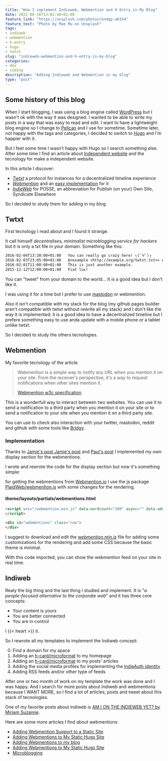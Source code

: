 ```yaml
---
title: "How I implement Indieweb, Webmention and H Entry in My Blog"
date: 2022-06-16T13:02:46+02:00
feature_link: "https://unsplash.com/photos/en4qp-aK1h4"
feature_text: "Photo by Mae Mu on Unsplash"
tags:
- indiweb
- webmention
- h-entry
- hugo
- twtxt
slug: "indieweb-webmention-and-h-entry-in-my-blog"
categories:
- dev
- coding
description: "Adding Indieweb and Webmention in my blog"
type: "post"
---
```


## Some history of this blog

When I start blogging, I was using a blog engine called [WordPress](https://wordpress.org/) but I wasn't ok with the way it was designed. I wanted to be able to write my posts in a way that was easy to read and edit. I want to have a lightweight blog engine so I change to [Pelican](https://blog.getpelican.com/) and I use for sometime. Sometime later, not happy with the tags and categories, I decided to switch to [Hugo](https://gohugo.io/) and I'm happier with it.

But I feet some time I wasn't happy with Hugo so I search something else.
After some time I find an article about [Independent website](https://victoria.dev/blog/make-your-own-independent-website/) and the tecnology for make a independent website.

In this article I discover:

* [*Twtxt*](https://github.com/buckket/twtxt) a protocol for instances for a decentralized timeline experience
* [*Webmention*](Webmention) and an [easy implementation](https://github.com/aaronpk/webmention.io) for it
* [*IndieWeb*](https://indieweb.org/POSSE) for POSSE, an abbreviation for Publish (on your) Own Site, Syndicate Elsewhere

So I decided to study them for adding in my blog.

## Twtxt

First tecnology I read about and I found it strange.

It call himself *decentralises, minimalist microblogging service for hackers* but it is only a txt file in your domain. Something like this:

``` txt
2016-02-04T13:30:00+01:00   You can really go crazy here! ┐(ﾟ∀ﾟ)┌
2016-02-03T23:05:00+01:00   @<example <http://example.org/twtxt.txt>> welcome to twtxt!
2016-02-01T11:00:00+01:00   This is just another example.
2015-12-12T12:00:00+01:00   Fiat lux!
```

You can "tweet" from your domain to the world... It is a good idea but I don't like it.

I was using it for a time but I prefer to use [mastodon](https://mastodon.social/@fundor333) or webmention.

Also it isn't compatible with my stack for the blog (my github pages builder aren't compatible with twtxt without rewrite all my stack) and I don't like the way it is implemented: it is a good idea to have a decentralized timeline but I prefere something easy to use anda update with a mobile phone or a tablet unlike twtxt.

So I decided to study the others tecnologies.

## Webmention

My favorite tecnology of the article.

> Webmention is a simple way to notify any URL when you mention it on your site. From the receiver's perspective, it's a way to request notifications when other sites mention it.
>
> [Webmention w3c specification](https://www.w3.org/TR/webmention/)

This is a wonderfull way to interact between two websites. You can use it to send a notification to a third party when you mention it on your site or to send a notification to your site when you mention it on a third party site.

You can use to check also interaction with your twitter, mastodon, reddit and github with some tools like [Bridgy](https://brid.gy/).

### Implementation

Thanks to [Jamie's post](https://www.jayeless.net/2021/02/integrating-webmentions-into-hugo.html),[Jamie's post](https://www.jvt.me/posts/2019/03/18/displaying-webmentions/) and [Paul's post](https://paul.kinlan.me/using-web-mentions-in-a-static-sitehugo/) I implemented my own display section for the webmentions.

I wrote and rewrote the code for the display section but now it's something simple:

for getting the webmentions from [Webmention.io](https://webmention.io/) I use the js package [PlaidWeb/webmention.js](https://github.com/PlaidWeb/webmention.js/) with some changes for the rendering.

#### theme/layouts/partials/webmentions.html

``` html
<script src="/webmention.min.js" data-wordcount="100" async="" data-add-urls="https://fundor333.com{{ .RelPermalink}}">
</script>

<div id="webmentions" class="row">
</div>
```

I suggest to download and edit the [*webmention.min.js*](https://github.com/PlaidWeb/webmention.js/) file for adding some customizations for the rendering and add some CSS because the basic theme is minimal.

With this code imported, you can show the webmention feed on your site in real time.

## Indiweb

Realy the big thing and the last thing I studied and implement.
It is "*a people-focused alternative to the corporate web*" and it has three core concepts:

* Your content is yours
* You are better connected
* You are in control

I {{< heart >}} it.

So I rewrote all my templates to implement the Indiweb concept:

0. Find a domain for my space
1. Adding an [h-card/microformat](https://indieweb.org/h-card) to my homepage
2. Adding an [h-card/microformat](https://indieweb.org/h-card) to my posts' articles
3. Adding the social media profiles for implementing the [IndieAuth identity](https://indieweb.org/How_to_set_up_web_sign-in_on_your_own_domain)
4. Adding RSS feeds and/or other type of feeds

After one or two month of work on my template the work was done and I was happy.
And I search for more posts about indiweb and webmentions because I WANT MORE, so I find a lot of articles, posts and tweet about this stack of tecnologies.

One of my favorite posts about indiweb is [AM I ON THE INDIEWEB YET? by Miriam Suzanne](https://www.miriamsuzanne.com/2022/06/04/indiweb/).

Here are some more articles I find about webmentions:

* [Adding Webmention Support to a Static Site](https://keithjgrant.com/posts/2019/02/adding-webmention-support-to-a-static-site/)
* [Adding Webmentions to My Static Hugo Site](https://anaulin.org/blog/adding-webmentions/)
* [Adding Webmentions to my blog](https://hugo.md/post/add-webmentions-to-hugo-from-micro-blog/)
* [Adding Webmentions to My Static Hugo Site](https://anaulin.org/blog/adding-webmentions/)
* [Microblogging](https://paulrobertlloyd.com/articles/2018/01/microblogging/)
